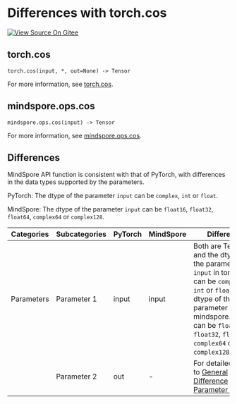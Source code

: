 # Differences with torch.cos

[![View Source On Gitee](https://mindspore-website.obs.cn-north-4.myhuaweicloud.com/website-images/r2.3.q1/resource/_static/logo_source_en.svg)](https://gitee.com/mindspore/docs/blob/r2.3.q1/docs/mindspore/source_en/note/api_mapping/pytorch_diff/cos.md)

## torch.cos

```text
torch.cos(input, *, out=None) -> Tensor
```

For more information, see [torch.cos](https://pytorch.org/docs/1.8.1/generated/torch.cos.html).

## mindspore.ops.cos

```text
mindspore.ops.cos(input) -> Tensor
```

For more information, see [mindspore.ops.cos](https://www.mindspore.cn/docs/en/r2.3.0rc1/api_python/ops/mindspore.ops.cos.html).

## Differences

MindSpore API function is consistent with that of PyTorch, with differences in the data types supported by the parameters.

PyTorch: The dtype of the parameter `input` can be ``complex``, ``int`` or ``float``.

MindSpore: The dtype of the parameter `input` can be ``float16``, ``float32``, ``float64``, ``complex64`` or ``complex128``.

| Categories | Subcategories |PyTorch | MindSpore | Difference |
| --- | ---   | ---   | ---        |---  |
| Parameters | Parameter 1 | input | input | Both are Tensor, and the dtype of the parameter `input` in torch.cos can be ``complex``, ``int`` or ``float``. The dtype of the parameter `input` in mindspore.ops.cos can be ``float16``, ``float32``, ``float64``, ``complex64`` or ``complex128``.|
|      | Parameter 2 | out | - | For detailed, refer to [General Difference Parameter Table](https://www.mindspore.cn/docs/en/r2.3.0rc1/note/api_mapping/pytorch_api_mapping.html#general-difference-parameter-table). |